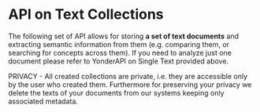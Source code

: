 # API on Text Collections

The following set of API allows for storing **a set of text documents** and extracting semantic information from them (e.g. comparing them, or searching for concepts across them). If you need to analyze just one document please refer to YonderAPI on Single Text provided above.



<aside class="notice">
PRIVACY - All created collections are private, i.e. they are accessible only by the user who created them. Furthermore for preserving your privacy we delete the texts of your documents from our systems keeping only associated metadata.
</aside>

